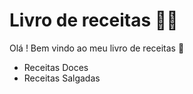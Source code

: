 # Livro de receitas :man_cook:

Olá ! Bem vindo ao meu livro de receitas :cookie:

- Receitas Doces
- Receitas Salgadas

